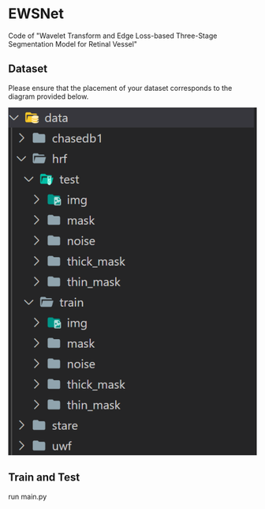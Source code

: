 # EWSNet
Code of "Wavelet Transform and Edge Loss-based Three-Stage Segmentation Model for Retinal Vessel"

## Dataset
Please ensure that the placement of your dataset corresponds to the diagram provided below.

![](https://github.com/xuecheng990531/EWSNet/blob/main/visual_output/data.png)

## Train and Test

run main.py

